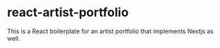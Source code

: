 # react-artist-portfolio
This is a React boilerplate for an artist portfolio that implements Nextjs as well.
